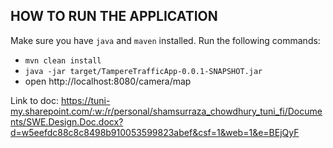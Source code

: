 ## HOW TO RUN THE APPLICATION

Make sure you have `java` and `maven` installed. Run the following commands:

- `mvn clean install`
- `java -jar target/TampereTrafficApp-0.0.1-SNAPSHOT.jar`
- open http://localhost:8080/camera/map


Link to doc: https://tuni-my.sharepoint.com/:w:/r/personal/shamsurraza_chowdhury_tuni_fi/Documents/SWE.Design.Doc.docx?d=w5eefdc88c8c8498b910053599823abef&csf=1&web=1&e=BEjQyF
